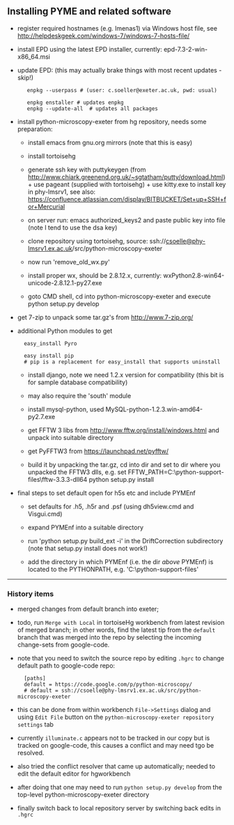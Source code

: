 ## Installing PYME and related software ##
- register required hostnames (e.g. lmenas1) via Windows host file, see http://helpdeskgeek.com/windows-7/windows-7-hosts-file/

- install EPD using the latest EPD installer, currently: epd-7.3-2-win-x86_64.msi

- update EPD: (this may actually brake things with most recent updates - skip!)

  	     enpkg --userpass # (user: c.soeller@exeter.ac.uk, pwd: usual)

	     enpkg enstaller # updates enpkg
	     enpkg --update-all  # updates all packages

- install python-microscopy-exeter from hg repository, needs some preparation:

    - install emacs from gnu.org mirrors (note that this is easy)

    - install tortoisehg

    - generate ssh key with puttykeygen (from http://www.chiark.greenend.org.uk/~sgtatham/putty/download.html) + use pageant (supplied with tortoisehg) + use kitty.exe to install key in phy-lmsrv1, see also:
https://confluence.atlassian.com/display/BITBUCKET/Set+up+SSH+for+Mercurial

	- on server run:	 emacs authorized_keys2
	and paste public key into file (note I tend to use the dsa key)

    - clone repository using tortoisehg, source: ssh://csoelle@phy-lmsrv1.ex.ac.uk/src/python-microscopy-exeter

    - now run 'remove_old_wx.py'

    - install proper wx, should be 2.8.12.x, currently: wxPython2.8-win64-unicode-2.8.12.1-py27.exe

    - goto CMD shell, cd into python-microscopy-exeter and execute
       python setup.py develop

- get 7-zip to unpack some tar.gz's from http://www.7-zip.org/

- additional Python modules to get

        easy_install Pyro

        easy install pip
        # pip is a replacement for easy_install that supports uninstall

    - install django, note we need 1.2.x version for compatibility (this bit is for sample database compatibility)
    - may also require the 'south' module
    - install mysql-python, used MySQL-python-1.2.3.win-amd64-py2.7.exe
    - get FFTW 3 libs from http://www.fftw.org/install/windows.html and unpack into suitable directory

    - get PyFFTW3  from https://launchpad.net/pyfftw/

    - build it by unpacking the tar.gz, cd into dir and
  	set to dir where you unpacked the FFTW3 dlls, e.g. set FFTW_PATH=C:\python-support-files\fftw-3.3.3-dll64
	python setup.py install

- final steps to set default open for h5s etc and include PYMEnf

    - set defaults for .h5, .h5r and .psf (using dh5view.cmd and Visgui.cmd)

    - expand PYMEnf into a suitable directory
  	- run 'python setup.py build_ext -i' in the DriftCorrection subdirectory
	     	     (note that setup.py install does not work!)

	- add the directory in which PYMEnf (i.e. the dir *above* PYMEnf) is located to the PYTHONPATH, e.g. 'C:\python-support-files'



-------------------------------------------------------------------------
### History items ###
- merged changes from default branch into exeter;

- todo, run `Merge with Local` in tortoiseHg workbench from latest revision of merged branch; in other words, find the latest tip from the `default` branch that was merged into the repo by selecting the incoming change-sets from google-code.

- note that you need to switch the source repo by editing `.hgrc` to change default path to google-code repo:

        [paths]
        default = https://code.google.com/p/python-microscopy/
        # default = ssh://csoelle@phy-lmsrv1.ex.ac.uk/src/python-microscopy-exeter

- this can be done from within workbench `File->Settings` dialog and using `Edit File` button on the `python-microscopy-exeter repository settings` tab

- currently `illuminate.c` appears not to be tracked in our copy but is tracked on google-code, this causes a conflict and may need tgo be resolved.

- also tried the conflict resolver that came up automatically; needed to edit the default editor for hgworkbench

- after doing that one may need to run `python setup.py develop` from the top-level python-microscopy-exeter directory

- finally switch back to local repository server by switching back edits in `.hgrc`

